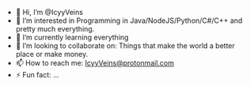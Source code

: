 - 👋 Hi, I’m @IcyyVeins
- 👀 I’m interested in Programming in Java/NodeJS/Python/C#/C++ and pretty much everything.
- 🌱 I’m currently learning everything
- 💞️ I’m looking to collaborate on: Things that make the world a better place or make money.
- 📫 How to reach me: IcyyVeins@protonmail.com
- ⚡ Fun fact: ...

<!---
IcyyVeins/IcyyVeins is a ✨ special ✨ repository because its `README.md` (this file) appears on your GitHub profile.
You can click the Preview link to take a look at your changes.
--->
